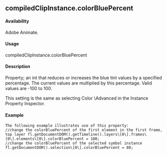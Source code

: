 ## compiledClipInstance.colorBluePercent

#### Availability

Adobe Animate.

#### Usage

compiledClipInstance.colorBluePercent

#### Description

Property; an int that reduces or increases the blue tint values by a specified percentage. The current values are multiplied by this percentage. Valid values are -100 to 100.
>
This setting is the same as selecting Color \Advanced in the Instance Property Inspector.

#### Example

```
The following example illustrates use of this property:
//change the colorBluePercent of the first element in the first frame, top layer fl.getDocumentDOM().getTimeline().layers\[0\].frames\[0\].elements\[0\].colorBluePercent = 100;
//change the colorBluePercent of the selected symbol instance fl.getDocumentDOM().selection\[0\].colorBluePercent = 80;

```